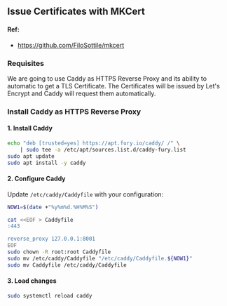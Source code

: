 ## Issue Certificates with MKCert 

#### Ref: 
- https://github.com/FiloSottile/mkcert

### Requisites

We are going to use Caddy as HTTPS Reverse Proxy and its ability to automatic to get a TLS Certificate.
The Certificates will be issued by Let's Encrypt and Caddy will request them automatically.


### Install Caddy as HTTPS Reverse Proxy

#### 1. Install Caddy

```sh
echo "deb [trusted=yes] https://apt.fury.io/caddy/ /" \
    | sudo tee -a /etc/apt/sources.list.d/caddy-fury.list
sudo apt update
sudo apt install -y caddy
``` 

#### 2. Configure Caddy

Update `/etc/caddy/Caddyfile` with your configuration:

```sh
NOW1=$(date +"%y%m%d.%H%M%S")

cat <<EOF > Caddyfile
:443

reverse_proxy 127.0.0.1:8001
EOF
sudo chown -R root:root Caddyfile
sudo mv /etc/caddy/Caddyfile "/etc/caddy/Caddyfile.${NOW1}" 
sudo mv Caddyfile /etc/caddy/Caddyfile
```

#### 3. Load changes

```sh
sudo systemctl reload caddy
```


